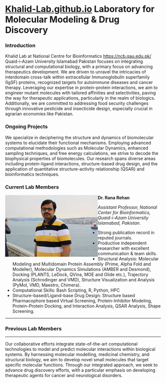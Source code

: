 # [Khalid-Lab.github.io](https://ncb.qau.edu.pk/index.php/people/faculty/175-dr-rehan.html) Laboratory for Molecular Modeling &amp; Drug Discovery

### Introduction 

Khalid Lab at National Centre for Bioinformatics https://ncb.qau.edu.pk/ Quaid-i-Azam University Islamabad Pakistan focuses on integrating structural and computational biology, with a primary focus on advancing therapeutics development. We are driven to unravel the intricacies of interdomain cross-talk within extracellular Immunoglobulin superfamily (IgSF) proteins, recognized targets for autoimmune diseases and cancer therapy. Leveraging our expertise in protein-protein interactions, we aim to engineer mutant molecules with tailored affinities and selectivities, paving the way for therapeutic applications, particularly in the realm of biologics. Additionally, we are committed to addressing food security challenges through innovative pesticide and insecticide design, especially crucial in agrarian economies like Pakistan.

### Ongoing Projects

We specialize in deciphering the structure and dynamics of biomolecular systems to elucidate their functional mechanisms. Employing advanced computational methodologies such as Molecular Dynamics, enhanced sampling techniques, and free energy calculations, we strive to decode the biophysical properties of biomolecules. Our research spans diverse areas including protein-ligand interactions, structure-based drug design, and the application of quantitative structure-activity relationship (QSAR) and bioinformatics techniques.

### Current Lab Members
<img align="left" src="assets/page1.png" width="300" title="Dr.Rana Rehan" /> 

**Dr. Rana Rehan**

_Assistant Professor,
National Center for Bioinformatics,
Quaid-i-Azam University Islamabad, Pakistan._


* Strong publication record in reputed journals.
* Productive independent researcher with excellent communication & team skills.
* Structural Analysis: Molecular Modeling and Multidomain Protein Assembly (Prime, Alpha
Fold and Modeller), Molecular Dynamics Simulations (AMBER and Desmond), Docking
(PLANTS, LeDock, QVina, MOE and Glide etc.), Trajectory Analysis (Schrodinger and
VMD), Structure Visualization and Analysis (PyMol, VMD, Maestro, Chimera).
* Computational Skills: Bash Scripting, R, Python, HPC
* Structure-based/Ligand-base Drug Design: Structure based Pharmacophore based Virtual
Screening, Protein-Inhibitor Modeling, Protein-Protein Docking, and Interaction Analysis,
QSAR Analysis, Shape Screening.


-------
### Previous Lab Members

--------
Our collaborative efforts integrate state-of-the-art computational technologies to model and predict molecular interactions within biological systems. By harnessing molecular modelling, medicinal chemistry, and structural biology, we aim to develop novel small molecules that target specific molecular functions. Through our integrated approach, we seek to advance drug discovery efforts, with a particular emphasis on developing therapeutic agents for cancer and neurological disorders.

